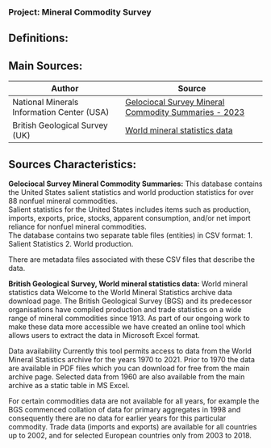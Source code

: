 ### Project: Mineral Commodity Survey

## Definitions:




## Main Sources:

| **Author** | **Source** |
|------------|------------|
|National Minerals Information Center (USA) | [Gelociocal Survey Mineral Commodity Summaries - 2023](https://www.usgs.gov/data/us-geological-survey-mineral-commodity-summaries-2023-data-release)|
|British Geological Survey (UK) | [World mineral statistics data](https://www2.bgs.ac.uk/mineralsuk/statistics/wms.cfc?method=searchWMS)


## Sources Characteristics:

**Gelociocal Survey Mineral Commodity Summaries:**
This database contains the United States salient statistics and world production statistics for over 88 nonfuel mineral commodities. <br>
Salient statistics for the United States includes items such as production, imports, exports, price, stocks, apparent consumption, and/or net import reliance for nonfuel mineral commodities. <br>
The database contains two separate table files (entities) in CSV format: 
	1. Salient Statistics 
	2. World production. 

There are metadata files associated with these CSV files that describe the data.



**British Geological Survey, World mineral statistics data:**
World mineral statistics data
Welcome to the World Mineral Statistics archive data download page. The British Geological Survey (BGS) and its predecessor organisations have compiled production and trade statistics on a wide range of mineral commodities since 1913. As part of our ongoing work to make these data more accessible we have created an online tool which allows users to extract the data in Microsoft Excel format.

Data availability
Currently this tool permits access to data from the World Mineral Statistics archive for the years 1970 to 2021. Prior to 1970 the data are available in PDF files which you can download for free from the main archive page. Selected data from 1960 are also available from the main archive as a static table in MS Excel.

For certain commodities data are not available for all years, for example the BGS commenced collation of data for primary aggregates in 1998 and consequently there are no data for earlier years for this particular commodity. Trade data (imports and exports) are available for all countries up to 2002, and for selected European countries only from 2003 to 2018.